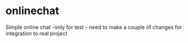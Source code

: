 # onlinechat
Simple online chat -only for test - need to make a couple of changes for integration to real project 
